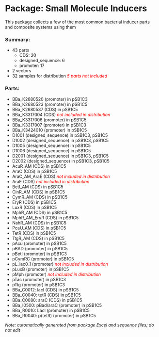 # Package: Small Molecule Inducers

This package collects a few of the most common bacterial inducer parts and composite systems using them

### Summary:

- 43 parts
    - CDS: 20
    - designed_sequence: 6
    - promoter: 17
- 2 vectors
- 32 samples for distribution _<span style="color:red">5 parts not included</span>_

### Parts:

- BBa_K2680520 (promoter) in pSB1C3
- BBa_K2680523 (promoter) in pSB1C5
- BBa_K2680537 (CDS) in pSB1C5
- BBa_K3317004 (CDS) _<span style="color:red">not included in distribution</span>_
- BBa_K3317006 (promoter) in pSB1C5
- BBa_K3317007 (promoter) in pSB1C3
- BBa_K3424010 (promoter) in pSB1C5
- D1001 (designed_sequence) in pSB1C3, pSB1C5
- D1002 (designed_sequence) in pSB1C3, pSB1C5
- D1005 (designed_sequence) in pSB1C5
- D1006 (designed_sequence) in pSB1C5
- D2001 (designed_sequence) in pSB1C3, pSB1C5
- D2002 (designed_sequence) in pSB1C3, pSB1C5
- AcuR_AM (CDS) in pSB1C5
- AraC (CDS) in pSB1C5
- AraC_AM_AraE (CDS) _<span style="color:red">not included in distribution</span>_
- AraE (CDS) _<span style="color:red">not included in distribution</span>_
- BetI_AM (CDS) in pSB1C5
- CinR_AM (CDS) in pSB1C5
- CymR_AM (CDS) in pSB1C5
- EryR (CDS) in pSB1C5
- LuxR (CDS) in pSB1C5
- MphR_AM (CDS) in pSB1C5
- MphR_AM_EryR (CDS) in pSB1C5
- NahR_AM (CDS) in pSB1C5
- PcaU_AM (CDS) in pSB1C5
- TetR (CDS) in pSB1C5
- TtgR_AM (CDS) in pSB1C5
- pAcu (promoter) in pSB1C5
- pBAD (promoter) in pSB1C5
- pBetI (promoter) in pSB1C3
- pCymRC (promoter) in pSB1C5
- pL_lac0_1 (promoter) _<span style="color:red">not included in distribution</span>_
- pLuxB (promoter) in pSB1C5
- pMph (promoter) _<span style="color:red">not included in distribution</span>_
- pTac (promoter) in pSB1C3
- pTtg (promoter) in pSB1C3
- BBa_C0012: lacI (CDS) in pSB1C5
- BBa_C0040: tetR (CDS) in pSB1C5
- BBa_C0080: araC (CDS) in pSB1C5
- BBa_I0500: pBad/araC (promoter) in pSB1C5
- BBa_R0010: LacI (promoter) in pSB1C5
- BBa_R0040: p(tetR) (promoter) in pSB1C5

_Note: automatically generated from package Excel and sequence files; do not edit_
